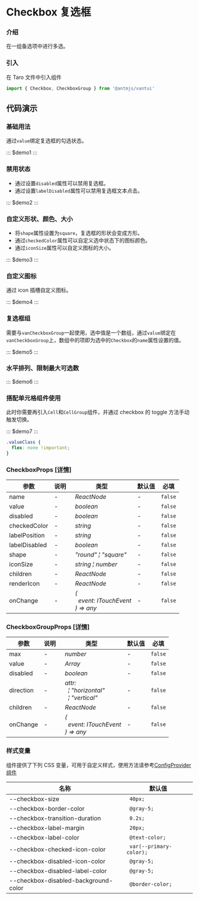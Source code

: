 # Checkbox 复选框

### 介绍

在一组备选项中进行多选。

### 引入

在 Taro 文件中引入组件

```js
import { Checkbox, CheckboxGroup } from '@antmjs/vantui'
```

## 代码演示

### 基础用法

通过`value`绑定复选框的勾选状态。

::: $demo1 :::

### 禁用状态

- 通过设置`disabled`属性可以禁用复选框。
- 通过设置`labelDisabled`属性可以禁用复选框文本点击。

::: $demo2 :::

### 自定义形状、颜色、大小

- 将`shape`属性设置为`square`，复选框的形状会变成方形。
- 通过`checkedColor`属性可以自定义选中状态下的图标颜色。
- 通过`iconSize`属性可以自定义图标的大小。

::: $demo3 :::

### 自定义图标

通过 icon 插槽自定义图标。

::: $demo4 :::

### 复选框组

需要与`vanCheckboxGroup`一起使用，选中值是一个数组，通过`value`绑定在`vanCheckboxGroup`上，数组中的项即为选中的`Checkbox`的`name`属性设置的值。

::: $demo5 :::

### 水平排列、限制最大可选数

::: $demo6 :::

### 搭配单元格组件使用

此时你需要再引入`Cell`和`CellGroup`组件，并通过 checkbox 的 toggle 方法手动触发切换。

::: $demo7 :::

```css
.valueClass {
  flex: none !important;
}
```

### CheckboxProps [[详情]](https://github.com/AntmJS/vantui/tree/main/packages/vantui/types/checkbox.d.ts)

| 参数          | 说明 | 类型                                                                                                        | 默认值 | 必填    |
| ------------- | ---- | ----------------------------------------------------------------------------------------------------------- | ------ | ------- |
| name          | -    | _&nbsp;&nbsp;ReactNode<br/>_                                                                                | -      | `false` |
| value         | -    | _&nbsp;&nbsp;boolean<br/>_                                                                                  | -      | `false` |
| disabled      | -    | _&nbsp;&nbsp;boolean<br/>_                                                                                  | -      | `false` |
| checkedColor  | -    | _&nbsp;&nbsp;string<br/>_                                                                                   | -      | `false` |
| labelPosition | -    | _&nbsp;&nbsp;string<br/>_                                                                                   | -      | `false` |
| labelDisabled | -    | _&nbsp;&nbsp;boolean<br/>_                                                                                  | -      | `false` |
| shape         | -    | _&nbsp;&nbsp;"round"&nbsp;&brvbar;&nbsp;"square"<br/>_                                                      | -      | `false` |
| iconSize      | -    | _&nbsp;&nbsp;string&nbsp;&brvbar;&nbsp;number<br/>_                                                         | -      | `false` |
| children      | -    | _&nbsp;&nbsp;ReactNode<br/>_                                                                                | -      | `false` |
| renderIcon    | -    | _&nbsp;&nbsp;ReactNode<br/>_                                                                                | -      | `false` |
| onChange      | -    | _&nbsp;&nbsp;(<br/>&nbsp;&nbsp;&nbsp;&nbsp;event:&nbsp;ITouchEvent<br/>&nbsp;&nbsp;)&nbsp;=>&nbsp;any<br/>_ | -      | `false` |

### CheckboxGroupProps [[详情]](https://github.com/AntmJS/vantui/tree/main/packages/vantui/types/checkbox.d.ts)

| 参数      | 说明 | 类型                                                                                                                                 | 默认值 | 必填    |
| --------- | ---- | ------------------------------------------------------------------------------------------------------------------------------------ | ------ | ------- |
| max       | -    | _&nbsp;&nbsp;number<br/>_                                                                                                            | -      | `false` |
| value     | -    | _&nbsp;&nbsp;Array<any><br/>_                                                                                                        | -      | `false` |
| disabled  | -    | _&nbsp;&nbsp;boolean<br/>_                                                                                                           | -      | `false` |
| direction | -    | _&nbsp;&nbsp;attr:<br/>&nbsp;&nbsp;&nbsp;&nbsp;&brvbar;&nbsp;"horizontal"<br/>&nbsp;&nbsp;&nbsp;&nbsp;&brvbar;&nbsp;"vertical"<br/>_ | -      | `false` |
| children  | -    | _&nbsp;&nbsp;ReactNode<br/>_                                                                                                         | -      | `false` |
| onChange  | -    | _&nbsp;&nbsp;(<br/>&nbsp;&nbsp;&nbsp;&nbsp;event:&nbsp;ITouchEvent<br/>&nbsp;&nbsp;)&nbsp;=>&nbsp;any<br/>_                          | -      | `false` |

### 样式变量

组件提供了下列 CSS 变量，可用于自定义样式，使用方法请参考[ConfigProvider 组件](https://antmjs.github.io/vantui/#/config-provider)

| 名称                                 | 默认值                   |
| ------------------------------------ | ------------------------ |
| --checkbox-size                      | ` 40px;`                 |
| --checkbox-border-color              | ` @gray-5;`              |
| --checkbox-transition-duration       | ` 0.2s;`                 |
| --checkbox-label-margin              | ` 20px;`                 |
| --checkbox-label-color               | ` @text-color;`          |
| --checkbox-checked-icon-color        | ` var(--primary-color);` |
| --checkbox-disabled-icon-color       | ` @gray-5;`              |
| --checkbox-disabled-label-color      | ` @gray-5;`              |
| --checkbox-disabled-background-color | ` @border-color;`        |
